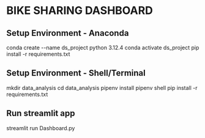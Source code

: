 
# BIKE SHARING DASHBOARD

## Setup Environment - Anaconda
conda create --name ds_project python 3.12.4
conda activate ds_project
pip install -r requirements.txt

## Setup Environment - Shell/Terminal
mkdir data_analysis
cd data_analysis
pipenv install
pipenv shell
pip install -r requirements.txt

## Run streamlit app
streamlit run Dashboard.py 

